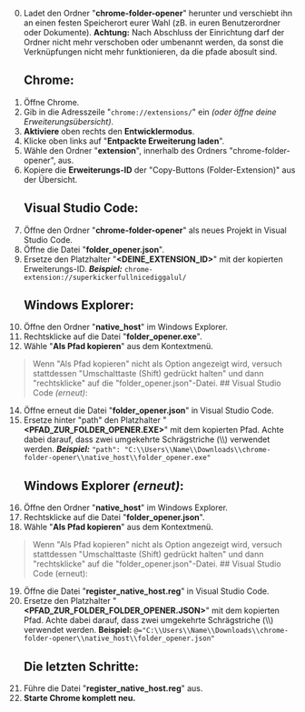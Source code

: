 0. Ladet den Ordner "**chrome-folder-opener**" herunter und verschiebt ihn an einen festen Speicherort eurer Wahl (zB. in euren Benutzerordner oder Dokumente).
    **Achtung:** Nach Abschluss der Einrichtung darf der Ordner nicht mehr verschoben oder umbenannt werden, da sonst die Verknüpfungen nicht mehr funktionieren, da die pfade abosult sind.
	## Chrome:
1. Öffne Chrome.
2. Gib in die Adresszeile "`chrome://extensions/`" ein *(oder öffne deine Erweiterungsübersicht)*.
3. **Aktiviere** oben rechts den **Entwicklermodus**.
4. Klicke oben links auf "**Entpackte Erweiterung laden**".
5. Wähle den Ordner "**extension**", innerhalb des Ordners "chrome-folder-opener", aus.
6. Kopiere die **Erweiterungs-ID** der "Copy-Buttons (Folder-Extension)" aus der Übersicht.
	## Visual Studio Code:
7. Öffne den Ordner "**chrome-folder-opener**" als neues Projekt in Visual Studio Code.
8. Öffne die Datei "**folder_opener.json**".
9. Ersetze den Platzhalter "**<DEINE_EXTENSION_ID>**" mit der kopierten Erweiterungs-ID.
    ***Beispiel:*** `chrome-extension://superkickerfullnicediggalul/`
	## Windows Explorer:
10. Öffne den Ordner "**native_host**" im Windows Explorer.
11. Rechtsklicke auf die Datei "**folder_opener.exe**".
12. Wähle "**Als Pfad kopieren**" aus dem Kontextmenü.

> Wenn "Als Pfad kopieren" nicht als Option angezeigt wird, versuch
> stattdessen "Umschalttaste (Shift) gedrückt halten" und dann
> "rechtsklicke" auf die "folder_opener.json"-Datei.
	## Visual Studio Code *(erneut)*:
14. Öffne erneut die Datei "**folder_opener.json**" in Visual Studio Code.
15. Ersetze hinter "path" den Platzhalter "**<PFAD_ZUR_FOLDER_OPENER.EXE>**" mit dem kopierten Pfad. Achte dabei darauf, dass zwei umgekehrte Schrägstriche (\\\\) verwendet werden.
	***Beispiel:*** `"path": "C:\\Users\\Name\\Downloads\\chrome-folder-opener\\native_host\\folder_opener.exe"`
	## Windows Explorer *(erneut)*:
16. Öffne den Ordner "**native_host**" im Windows Explorer.
17. Rechtsklicke auf die Datei "**folder_opener.json**".
18. Wähle "**Als Pfad kopieren**" aus dem Kontextmenü.
> Wenn "Als Pfad kopieren" nicht als Option angezeigt wird, versuch
> stattdessen "Umschalttaste (Shift) gedrückt halten" und dann
> "rechtsklicke" auf die "folder_opener.json"-Datei.
	## Visual Studio Code (erneut):
19. Öffne die Datei "**register_native_host.reg**" in Visual Studio Code.
20. Ersetze den Platzhalter "**<PFAD_ZUR_FOLDER_FOLDER_OPENER.JSON>**" mit dem kopierten Pfad. Achte dabei darauf, dass zwei umgekehrte Schrägstriche (\\\\) verwendet werden.
    **Beispiel:** `@="C:\\Users\\Name\\Downloads\\chrome-folder-opener\\native_host\\folder_opener.json"`
	## Die letzten Schritte:
21. Führe die Datei "**register_native_host.reg**" aus.
22. **Starte Chrome komplett neu.**
